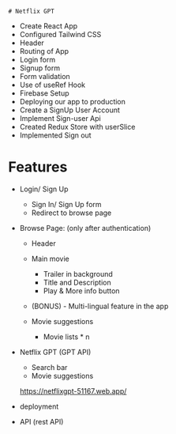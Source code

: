     # Netflix GPT

- Create React App
- Configured Tailwind CSS
- Header
- Routing of App
- Login form
- Signup form
- Form validation
- Use of useRef Hook
- Firebase Setup
- Deploying our app to production
- Create a SignUp User Account
- Implement Sign-user Api
- Created Redux Store with userSlice
- Implemented Sign out






# Features
- Login/ Sign Up
    - Sign In/ Sign Up form
    - Redirect to browse page
- Browse Page: (only after authentication)
    - Header
    - Main movie
        - Trailer in background
        - Title and Description
        - Play & More info button
    - (BONUS) - Multi-lingual feature in the app

    - Movie suggestions
        - Movie lists * n
        
- Netflix GPT (GPT API)
    - Search bar
    - Movie suggestions


    https://netflixgpt-51167.web.app/



- deployment
- API (rest API)